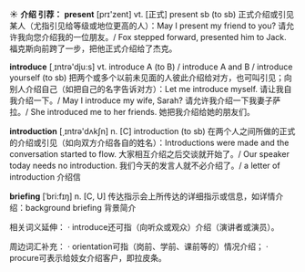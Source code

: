 ☀ <span class="category">**介绍 引荐：**</span>
<span class="vocabulary">**present**</span> [prɪ'zent] 
<span class="definition">vt. [正式] present sb (to sb) 正式介绍或引见某人（尤指引见给等级或地位更高的人）：</span>May I present my friend to you? 请允许我向您介绍我的一位朋友。/ Fox stepped forward, presented him to Jack. 福克斯向前跨了一步，把他正式介绍给了杰克。

<span class="vocabulary">**introduce**</span> [͵ɪntrə'dju:s] 
<span class="definition">vt. introduce A (to B) / introduce A and B / introduce yourself (to sb) 把两个或多个以前未见面的人彼此介绍给对方，也可叫引见；向别人介绍自己（如把自己的名字告诉对方）：</span>Let me introduce myself. 请让我自我介绍一下。/ May I introduce my wife, Sarah? 请允许我介绍一下我妻子萨拉。/ She introduced me to her friends. 她把我介绍给她的朋友们。

<span class="vocabulary">**introduction**</span> [͵ɪntrə'dʌkʃn] 
<span class="definition">n. [C] introduction (to sb) 在两个人之间所做的正式的介绍或引见（如向双方介绍各自的姓名）：</span>Introductions were made and the conversation started to flow. 大家相互介绍之后交谈就开始了。/ Our speaker today needs no introduction. 我们今天的发言人就不必介绍了。/ a letter of introduction 介绍信
           
<span class="vocabulary">**briefing**</span> [ˈbri:fɪŋ]
<span class="definition">n. [C, U] 传达指示会上所传达的详细指示或信息，如详情介绍：</span>background briefing 背景简介

相关词义延伸：
· introduce还可指（向听众或观众）介绍（演讲者或演员）。

周边词汇补充：
· orientation可指（岗前、学前、课前等的）情况介绍；
· procure可表示给妓女介绍客户，即拉皮条。

